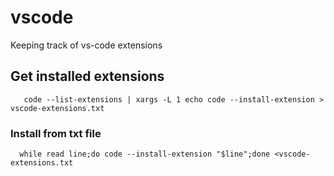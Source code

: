 # vscode

Keeping track of vs-code extensions

## Get installed extensions

```
   code --list-extensions | xargs -L 1 echo code --install-extension > vscode-extensions.txt
```

### Install from txt file

```
  while read line;do code --install-extension "$line";done <vscode-extensions.txt

```

